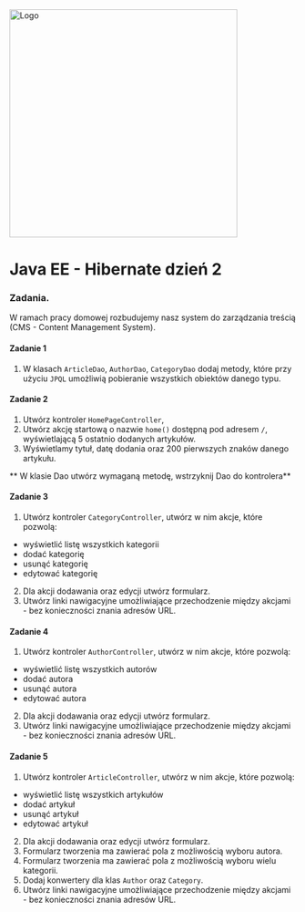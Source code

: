 <img alt="Logo" src="http://coderslab.pl/svg/logo-coderslab.svg" width="400">

# Java EE  - Hibernate dzień 2

### Zadania.

W ramach pracy domowej rozbudujemy nasz system do zarządzania treścią (CMS - Content Management System).

#### Zadanie 1
1. W klasach `ArticleDao`, `AuthorDao`, `CategoryDao` dodaj metody, które przy użyciu `JPQL` 
umożliwią pobieranie wszystkich obiektów danego typu.  

#### Zadanie 2

1. Utwórz kontroler `HomePageController`, 
2. Utwórz akcję startową o nazwie `home()` dostępną pod adresem `/`, wyświetlającą 5 ostatnio dodanych artykułów.
3. Wyświetlamy tytuł, datę dodania oraz 200 pierwszych znaków danego artykułu.

** W klasie Dao utwórz wymaganą metodę, wstrzyknij Dao do kontrolera**

#### Zadanie 3

1. Utwórz kontroler `CategoryController`, utwórz w nim akcje, które pozwolą:
- wyświetlić listę wszystkich kategorii
- dodać kategorię
- usunąć kategorię
- edytować kategorię

2. Dla akcji dodawania oraz edycji utwórz formularz.
3. Utwórz linki nawigacyjne umożliwiające przechodzenie między akcjami - bez konieczności znania adresów URL.

#### Zadanie 4

1. Utwórz kontroler `AuthorController`, utwórz w nim akcje, które pozwolą:
- wyświetlić listę wszystkich autorów
- dodać autora
- usunąć autora
- edytować autora

2. Dla akcji dodawania oraz edycji utwórz formularz.
3. Utwórz linki nawigacyjne umożliwiające przechodzenie między akcjami - bez konieczności znania adresów URL.

#### Zadanie 5

1. Utwórz kontroler `ArticleController`, utwórz w nim akcje, które pozwolą:
- wyświetlić listę wszystkich artykułów
- dodać artykuł
- usunąć artykuł
- edytować artykuł

2. Dla akcji dodawania oraz edycji utwórz formularz.
3. Formularz tworzenia ma zawierać pola z możliwością wyboru autora.
4. Formularz tworzenia ma zawierać pola z możliwością wyboru wielu kategorii.
5. Dodaj konwertery dla klas `Author` oraz `Category`.
3. Utwórz linki nawigacyjne umożliwiające przechodzenie między akcjami - bez konieczności znania adresów URL.









